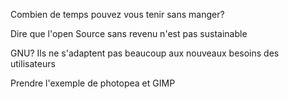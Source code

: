 Combien de temps pouvez vous tenir sans manger?

Dire que l'open Source sans revenu n'est pas sustainable

GNU? Ils ne s'adaptent pas beaucoup aux nouveaux besoins des utilisateurs

Prendre l'exemple de photopea et GIMP
